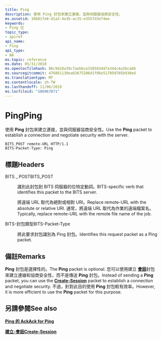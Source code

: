 ```yaml
---
title: Ping
description: 使用 Ping 封包來建立連接，並與伺服器協商安全性。
ms.assetid: 10b01fe8-d1a3-4a3b-ac35-e3557d3ef4ee
keywords:
- Ping 位
topic_type:
- apiref
api_name:
- Ping
api_type:
- NA
ms.topic: reference
ms.date: 05/31/2018
ms.openlocfilehash: 86c9428a39cfaebbce150583d47a344c4a36ca66
ms.sourcegitcommit: 476861130ea63675206d1f06e517059705b930ed
ms.translationtype: MT
ms.contentlocale: zh-TW
ms.lasthandoff: 11/06/2019
ms.locfileid: "106967871"
---
```

# <a name="ping"></a><span data-ttu-id="3a046-104">Ping</span><span class="sxs-lookup"><span data-stu-id="3a046-104">Ping</span></span>

<span data-ttu-id="3a046-105">使用 **Ping** 封包來建立連接，並與伺服器協商安全性。</span><span class="sxs-lookup"><span data-stu-id="3a046-105">Use the **Ping** packet to establish a connection and negotiate security with the server.</span></span>

``` syntax
BITS_POST remote-URL HTTP/1.1
BITS-Packet-Type: Ping
```

## <a name="headers"></a><span data-ttu-id="3a046-106">標題</span><span class="sxs-lookup"><span data-stu-id="3a046-106">Headers</span></span>

<dl> <dt>

<span data-ttu-id="3a046-107"><span id="BITS_POST"></span><span id="bits_post"></span>BITS \_ POST</span><span class="sxs-lookup"><span data-stu-id="3a046-107"><span id="BITS_POST"></span><span id="bits_post"></span>BITS\_POST</span></span>
</dt> <dd>

<span data-ttu-id="3a046-108">識別此封包到 BITS 伺服器的位特定動詞。</span><span class="sxs-lookup"><span data-stu-id="3a046-108">BITS-specific verb that identifies this packet to the BITS server.</span></span>

<span data-ttu-id="3a046-109">將遠端 URL 取代為絕對或相對 URI。</span><span class="sxs-lookup"><span data-stu-id="3a046-109">Replace remote-URL with the absolute or relative URI.</span></span> <span data-ttu-id="3a046-110">通常，將遠端 URL 取代為作業的遠端檔案名。</span><span class="sxs-lookup"><span data-stu-id="3a046-110">Typically, replace remote-URL with the remote file name of the job.</span></span>

</dd> <dt>

<span data-ttu-id="3a046-111"><span id="BITS-Packet-Type"></span><span id="bits-packet-type"></span><span id="BITS-PACKET-TYPE"></span>BITS-封包類型</span><span class="sxs-lookup"><span data-stu-id="3a046-111"><span id="BITS-Packet-Type"></span><span id="bits-packet-type"></span><span id="BITS-PACKET-TYPE"></span>BITS-Packet-Type</span></span>
</dt> <dd>

<span data-ttu-id="3a046-112">將此要求封包識別為 Ping 封包。</span><span class="sxs-lookup"><span data-stu-id="3a046-112">Identifies this request packet as a Ping packet.</span></span>

</dd> </dl>

## <a name="remarks"></a><span data-ttu-id="3a046-113">備註</span><span class="sxs-lookup"><span data-stu-id="3a046-113">Remarks</span></span>

<span data-ttu-id="3a046-114">**Ping** 封包是選擇性的。</span><span class="sxs-lookup"><span data-stu-id="3a046-114">The **Ping** packet is optional.</span></span> <span data-ttu-id="3a046-115">您可以使用建立 [**會話**](create-session.md)封包來建立連線和協商安全性，而不是傳送 **Ping** 封包。</span><span class="sxs-lookup"><span data-stu-id="3a046-115">Instead of sending a **Ping** packet, you can use the [**Create-Session**](create-session.md) packet to establish a connection and negotiate security.</span></span> <span data-ttu-id="3a046-116">不過，針對此目的使用 **Ping** 封包較有效率。</span><span class="sxs-lookup"><span data-stu-id="3a046-116">However, it is more efficient to use the **Ping** packet for this purpose.</span></span>

## <a name="see-also"></a><span data-ttu-id="3a046-117">另請參閱</span><span class="sxs-lookup"><span data-stu-id="3a046-117">See also</span></span>

<dl> <dt>

[<span data-ttu-id="3a046-118">**Ping 的 Ack**</span><span class="sxs-lookup"><span data-stu-id="3a046-118">**Ack for Ping**</span></span>](ack-for-ping.md)
</dt> <dt>

[<span data-ttu-id="3a046-119">**建立-會話**</span><span class="sxs-lookup"><span data-stu-id="3a046-119">**Create-Session**</span></span>](create-session.md)
</dt> </dl>

 

 




